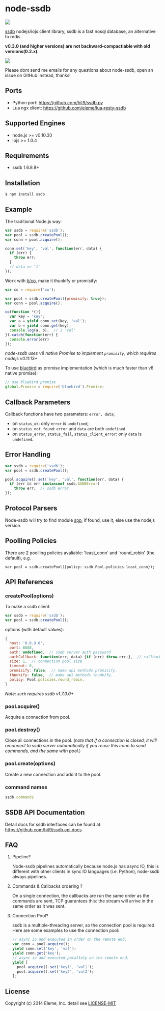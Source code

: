 node-ssdb
=========

![](https://nodei.co/npm/ssdb.png)

[ssdb](https://github.com/ideawu/ssdb) nodejs/iojs client library,
ssdb is a fast nosql database, an alternative to redis.

**v0.3.0 (and higher versions) are not backward-compactiable with old versions(0.2.x)**.

![](https://api.travis-ci.org/eleme/node-ssdb.svg)

Please dont send me emails for any questions about node-ssdb, open an issue on GitHub instead, thanks!

Ports
------

- Python port: https://github.com/hit9/ssdb.py
- Lua ngx client: https://github.com/eleme/lua-resty-ssdb


Supported Engines
-----------------

- node.js >= v0.10.30
- iojs >= 1.0.4

Requirements
-------------

- ssdb 1.6.8.8+

Installation
-------------

```bash
$ npm install ssdb
```

Example
--------

The traditional Node.js way:

```js
var ssdb = require('ssdb');
var pool = ssdb.createPool();
var conn = pool.acquire();

conn.set('key', 'val', function(err, data) {
  if (err) {
    throw err;
  }
  // data => '1'
});
```

Work with [tj/co](https://github.com/tj/co), make it thunkify or promisify:

```js
var co = require('co');

var pool = ssdb.createPool({promisify: true});
var conn = pool.acquire();

co(function *(){
  var key = 'key';
  var a = yield conn.set(key, 'val');
  var b = yield conn.get(key);
  console.log(a, b);  // 1 'val'
}).catch(function(err) {
  console.error(err)
});
```

*node-ssdb uses v8 native Promise to implement `promisify`, which requires nodejs v0.11.13+*

To use [bluebird](https://github.com/petkaantonov/bluebird) as promise implementation (which
is much faster than v8 native promise):

```js
// use bluebird promise
global.Promise = require('bluebird').Promise;
```

Callback Parameters
-------------------

Callback functions have two parameters: `error, data`;

- on `status_ok`:  only `error` is `undefined`;
- on `status_not_found`: `error` and `data` are both `undefined`
- on `status_error`, `status_fail`, `status_client_error`: only `data` is `undefined`.

Error Handling
--------------

```javascript
var ssdb = require('ssdb');
var pool = ssdb.createPool();

pool.acquire().set('key', 'val', function(err, data) {
  if (err && err instanceof ssdb.SSDBError)
    throw err;  // ssdb error
});
```

Protocol Parsers
----------------

Node-ssdb will try to find module [spp](https://github.com/hit9/spp_node), if found, use
it, else use the nodejs version.

Poolling Policies
-----------------

There are 2 poolling policies avaliable: 'least_conn' and 'round_robin' (the default), e.g.

```ssdb
var pool = ssdb.createPool({policy: ssdb.Pool.policies.least_conn});
```

API References
--------------

### createPool(options)

To make a ssdb client:

```js
var ssdb = require('ssdb');
var pool = ssdb.createPool();
```

options (with default values):

```js
{
  host: '0.0.0.0',
  port: 8888,
  auth: undefined,  // ssdb server auth password
  authCallback: function(err, data) {if (err) throw err;},  // callback function on auth
  size: 1,  // connection pool size
  timeout: 0,
  promisify: false,  // make api methods promisify.
  thunkify: false,  // make api methods thunkify.
  policy: Pool.policies.round_robin,
}
```

*Note: `auth` requires ssdb v1.7.0.0+*

### pool.acquire()

Acquire a connection from pool.

### pool.destroy()

Close all connections in the pool. (*note that if a connection is closed, it will reconnect to ssdb
server automatically if you reuse this conn to send commands, and the same with pool.*)

### pool.create(options)

Create a new connection and add it to the pool.

### command names

```js
ssdb.commands
```

SSDB API Documentation
----------------------

Detail docs for ssdb interfaces can be found at: https://github.com/hit9/ssdb.api.docs


FAQ
---

1. Pipeline?

   Node-ssdb pipelines automatically because node.js has async IO, this is different with other
   clients in sync IO languages (i.e. Python), node-ssdb always pipelines.

2. Commands & Callbacks ordering ?

   On a single connection, the callbacks are run the same order as the commands are sent, TCP guarantees
   this: the stream will arrive in the same order as it was sent.

3. Connection Pool?

   ssdb is a multiple-threading server, so the connection pool is required. Here are some examples
   to use the connection pool:

   ```js
   // async io and executed in order on the remote end.
   var conn = pool.acquire();
   yield conn.set('key', 'val');
   yield conn.get('key');
   // async io and executed parallely on the remote end.
   yield [
     pool.acquire().set('key1', 'val1');
     pool.acquire().set('key2', 'val2');
   ];
   ```

License
-------

Copyright (c) 2014 Eleme, Inc. detail see [LICENSE-MIT](./LICENSE-MIT)

